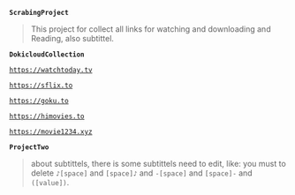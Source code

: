 __`ScrabingProject`__

> This project for collect all links for watching and downloading and Reading, also subtittel.

__`DokicloudCollection`__

[`https://watchtoday.tv`](https://watchtoday.tv/)

[`https://sflix.to`](https://sflix.to/)

[`https://goku.to`](https://goku.to/)

[`https://himovies.to`](https://www5.himovies.to/)

[`https://movie1234.xyz`](https://movie1234.xyz/)



__`ProjectTwo`__

> about subtittels, there is some subtittels need to edit, like: you must to delete `♪[space]` and `[space]♪` and `-[space]` and `[space]-` and `([value])`.
